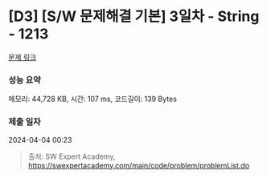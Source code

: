 # [D3] [S/W 문제해결 기본] 3일차 - String - 1213 

[문제 링크](https://swexpertacademy.com/main/code/problem/problemDetail.do?contestProbId=AV14P0c6AAUCFAYi) 

### 성능 요약

메모리: 44,728 KB, 시간: 107 ms, 코드길이: 139 Bytes

### 제출 일자

2024-04-04 00:23



> 출처: SW Expert Academy, https://swexpertacademy.com/main/code/problem/problemList.do